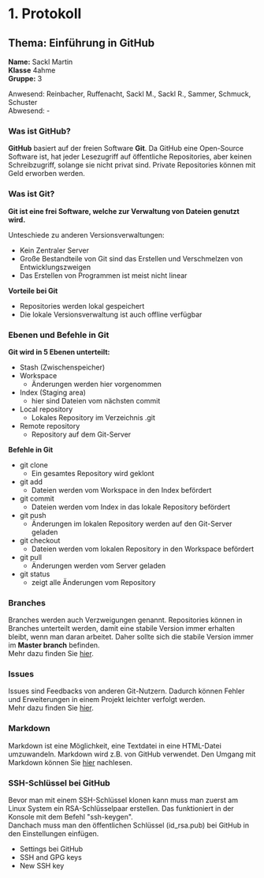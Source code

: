 # 1. Protokoll
## Thema: Einführung in GitHub  
**Name:** Sackl Martin   
**Klasse** 4ahme    
**Gruppe:** 3

Anwesend: Reinbacher, Ruffenacht, Sackl M., Sackl R., Sammer, Schmuck, Schuster   
Abwesend: -  

### Was ist GitHub?  
**GitHub** basiert auf der freien Software **Git**. Da GitHub eine Open-Source Software ist, hat jeder Lesezugriff auf öffentliche Repositories, aber keinen Schreibzugriff, solange sie nicht privat sind. Private Repositories können mit Geld erworben werden.  

### Was ist Git?  
**Git ist eine frei Software, welche zur Verwaltung von Dateien genutzt wird.**  

Unteschiede zu anderen Versionsverwaltungen:  
* Kein Zentraler Server  
* Große Bestandteile von Git sind das Erstellen und Verschmelzen von Entwicklungszweigen 
* Das Erstellen von Programmen ist meist nicht linear  

**Vorteile bei Git**  
* Repositories werden lokal gespeichert  
* Die lokale Versionsverwaltung ist auch offline verfügbar  

### Ebenen und Befehle in Git  
**Git wird in 5 Ebenen unterteilt:**    
* Stash (Zwischenspeicher)  
* Workspace  
  * Änderungen werden hier vorgenommen  
* Index (Staging area)  
  * hier sind Dateien vom nächsten commit  
* Local repository  
  * Lokales Repository im Verzeichnis .git  
* Remote repository  
  * Repository auf dem Git-Server  

**Befehle in Git**  
* git clone
	* Ein gesamtes Repository wird geklont
* git add
	* Dateien werden vom Workspace in den Index befördert
* git commit
	* Dateien werden vom Index in das lokale Repository befördert
* git push
	* Änderungen im lokalen Repository werden auf den Git-Server geladen  
* git checkout
	* Dateien werden vom lokalen Repository in den Workspace befördert
* git pull
	* Änderungen werden vom Server geladen
* git status
	* zeigt alle Änderungen vom Repository  

### Branches  
Branches werden auch Verzweigungen genannt. Repositories können in Branches unterteilt werden, damit eine stabile Version immer erhalten bleibt, wenn man daran arbeitet. Daher sollte sich die stabile Version immer im **Master branch** befinden.  
Mehr dazu finden Sie [hier](https://git-scm.com/book/en/v1/Git-Branching-What-a-Branch-Is).  

### Issues  
Issues sind Feedbacks von anderen Git-Nutzern. Dadurch können Fehler und Erweiterungen in einem Projekt leichter verfolgt werden.  
Mehr dazu finden Sie [hier](https://guides.github.com/features/issues/).  

### Markdown  
Markdown ist eine Möglichkeit, eine Textdatei in eine HTML-Datei umzuwandeln. Markdown wird z.B. von GitHub verwendet.
Den Umgang mit Markdown können Sie [hier](https://guides.github.com/features/mastering-markdown/) nachlesen.  

### SSH-Schlüssel bei GitHub  
Bevor man mit einem SSH-Schlüssel klonen kann muss man zuerst am Linux System ein RSA-Schlüsselpaar erstellen. Das funktioniert in der Konsole mit dem Befehl "ssh-keygen".  
Danchach muss man den öffentlichen Schlüssel (id_rsa.pub) bei GitHub in den Einstellungen einfügen.  
* Settings bei GitHub  
* SSH and GPG keys  
* New SSH key
